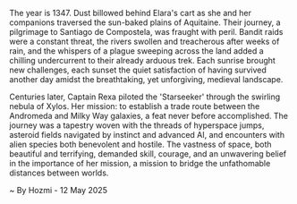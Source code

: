 
The year is 1347.  Dust billowed behind Elara's cart as she and her companions traversed the sun-baked plains of Aquitaine.  Their journey, a pilgrimage to Santiago de Compostela, was fraught with peril.  Bandit raids were a constant threat, the rivers swollen and treacherous after weeks of rain, and the whispers of a plague sweeping across the land added a chilling undercurrent to their already arduous trek.  Each sunrise brought new challenges, each sunset the quiet satisfaction of having survived another day amidst the breathtaking, yet unforgiving, medieval landscape.

Centuries later, Captain Rexa piloted the 'Starseeker' through the swirling nebula of Xylos.  Her mission: to establish a trade route between the Andromeda and Milky Way galaxies, a feat never before accomplished.  The journey was a tapestry woven with the threads of hyperspace jumps, asteroid fields navigated by instinct and advanced AI, and encounters with alien species both benevolent and hostile. The vastness of space, both beautiful and terrifying, demanded skill, courage, and an unwavering belief in the importance of her mission, a mission to bridge the unfathomable distances between worlds.

~ By Hozmi - 12 May 2025
